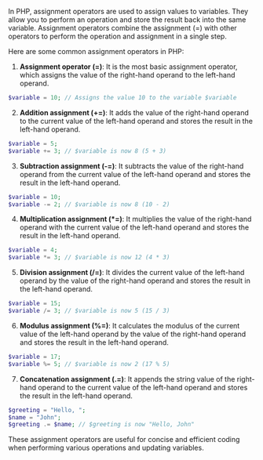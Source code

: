 In PHP, assignment operators are used to assign values to variables. They allow you to perform an operation and store the result back into the same variable. Assignment operators combine the assignment (=) with other operators to perform the operation and assignment in a single step.

Here are some common assignment operators in PHP:

1. **Assignment operator (=)**: It is the most basic assignment operator, which assigns the value of the right-hand operand to the left-hand operand.

```php
$variable = 10; // Assigns the value 10 to the variable $variable
```

2. **Addition assignment (+=)**: It adds the value of the right-hand operand to the current value of the left-hand operand and stores the result in the left-hand operand.

```php
$variable = 5;
$variable += 3; // $variable is now 8 (5 + 3)
```

3. **Subtraction assignment (-=)**: It subtracts the value of the right-hand operand from the current value of the left-hand operand and stores the result in the left-hand operand.

```php
$variable = 10;
$variable -= 2; // $variable is now 8 (10 - 2)
```

4. **Multiplication assignment (*=)**: It multiplies the value of the right-hand operand with the current value of the left-hand operand and stores the result in the left-hand operand.

```php
$variable = 4;
$variable *= 3; // $variable is now 12 (4 * 3)
```

5. **Division assignment (/=)**: It divides the current value of the left-hand operand by the value of the right-hand operand and stores the result in the left-hand operand.

```php
$variable = 15;
$variable /= 3; // $variable is now 5 (15 / 3)
```

6. **Modulus assignment (%=)**: It calculates the modulus of the current value of the left-hand operand by the value of the right-hand operand and stores the result in the left-hand operand.

```php
$variable = 17;
$variable %= 5; // $variable is now 2 (17 % 5)
```

7. **Concatenation assignment (.=)**: It appends the string value of the right-hand operand to the current value of the left-hand operand and stores the result in the left-hand operand.

```php
$greeting = "Hello, ";
$name = "John";
$greeting .= $name; // $greeting is now "Hello, John"
```

These assignment operators are useful for concise and efficient coding when performing various operations and updating variables.
